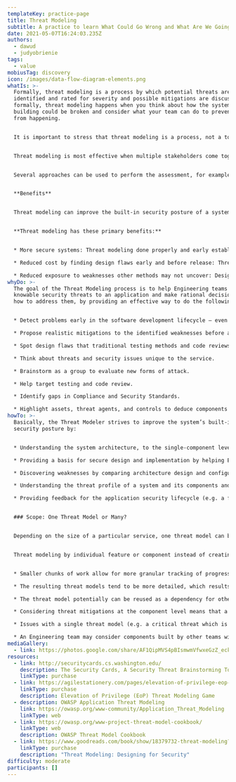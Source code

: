 ```yaml
---
templateKey: practice-page
title: Threat Modeling
subtitle: A practice to learn What Could Go Wrong and What Are We Going To Do About It
date: 2021-05-07T16:24:03.235Z
authors:
  - dawud
  - judyobrienie
tags:
  - value
mobiusTag: discovery
icon: /images/data-flow-diagram-elements.png
whatIs: >-
  Formally, threat modeling is a process by which potential threats are
  identified and rated for severity and possible mitigations are discussed. Less
  formally, threat modeling happens when you think about how the system you’re
  building could be broken and consider what your team can do to prevent that
  from happening.


  It is important to stress that threat modeling is a process, not a tool. While tools can help the process be more efficient (e.g., by providing visualization, tracking changes over time, or identifying changes to software that would more likely affect its threat model), tools by themselves cannot currently take the place of humans reasoning about how other humans would attack a system.


  Threat modeling is most effective when multiple stakeholders come together to look at a system from different angles: developers, architects, service engineers, designers, and end users, along with security specialists. The discussion can be as simple as walking through how the system is used, how it is supposed to work, and how it actually works. Security specialists ask questions to get a better understanding of the security controls in place, and very often, everyone leaves with a better understanding of the risks that affect the system.


  Several approaches can be used to perform the assessment, for example, a design-centric threat modeling approach focuses mainly on areas where data passes over a virtual boundary separating trusted and untrusted elements.


  **Benefits**


  Threat modeling can improve the built-in security posture of a system by theorizing spotted threats and their adequate mitigations, as well as increase user confidence in that security posture. When performed correctly, it can provide a clear line of sight across a software project, helping to justify security efforts.


  **Threat modeling has these primary benefits:**


  * More secure systems: Threat modeling done properly and early establishes a foundation for building a secure system based on a secure design. Designing a system with security in mind throughout the process reduces the chances of finding vulnerabilities and gives teams more confidence to concentrate on the features being delivered.

  * Reduced cost by finding design flaws early and before release: Threat modeling normally occurs during the system design phase and allows for early identification of security risks. If vulnerabilities are found, early detection saves valuable time and monetary resources when mitigations are required. The cost of closing a security risk increases dramatically as a system nears release, and exponentially once it has been released to the public. The resulting costs of undetected vulnerabilities to a brand could even be immeasurable.

  * Reduced exposure to weaknesses other methods may not uncover: Design and development teams use many different methods to develop systems. Code and test plan reviews help engineers evaluate a systems’ effectiveness, but may not divulge such security concerns as the need for input validation or cryptography. Threat modeling examines the relationships that exist between a component’s atomic elements, analyzes how data flows between them, and exposes potentially exploitable weak points.
whyDo: >-
  The goal of the Threat Modeling process is to help Engineering teams document
  knowable security threats to an application and make rational decisions about
  how to address them, by providing an effective way to do the following:


  * Detect problems early in the software development lifecycle — even before coding begins.

  * Propose realistic mitigations to the identified weaknesses before a release, preventing costly post-deployment re-coding.

  * Spot design flaws that traditional testing methods and code reviews may overlook.

  * Think about threats and security issues unique to the service.

  * Brainstorm as a group to evaluate new forms of attack.

  * Help target testing and code review.

  * Identify gaps in Compliance and Security Standards.

  * Highlight assets, threat agents, and controls to deduce components that attackers will target.
howTo: >-
  Basically, the Threat Modeler strives to improve the system’s built-in
  security posture by:


  * Understanding the system architecture, to the single-component level

  * Providing a basis for secure design and implementation by helping Engineering teams understand what they are securing against

  * Discovering weaknesses by comparing architecture design and configuration against industry standards

  * Understanding the threat profile of a system and its components and enumerating potential weaknesses that may lead to an attacker reaching their goal

  * Providing feedback for the application security lifecycle (e.g. a framework for penetration testing and analysis of the weaknesses)


  ### Scope: One Threat Model or Many?


  Depending on the size of a particular service, one threat model can be completed or a number of threat models per system, whereby the system is broken down by features, components or Engineering teams.


  Threat modeling by individual feature or component instead of creating a single threat model for the entire workload has a number of benefits:


  * Smaller chunks of work allow for more granular tracking of progress, which aligns well with Engineering teams that are following agile-style delivery and gives leadership a constant view of progress.

  * The resulting threat models tend to be more detailed, which results in more findings being identified.

  * The threat model potentially can be reused as a dependency for other workload features that use the same components.

  * Considering threat mitigations at the component level means that a single threat may have multiple mitigations at the overall workload level, resulting in an improved resilience against those threats.

  * Issues with a single threat model (e.g. a critical threat which is not yet mitigated) do not become launch blockers for the entire workload, but rather just for the individual feature.

  * An Engineering team may consider components built by other teams within their company as “external systems” that need to be protected against, meaning that natural inter-team communication difficulties are also well examined by the threat models.
mediaGallery:
  - link: https://photos.google.com/share/AF1QipMVS4pBIsmwmVfwxeGzZ_eck1sLx26DhT3rtk5nZwA_Ztqu2Jvhc5g5JiYPTw3AbA/photo/AF1QipMrx-lJ54mt7e_IYXw1IYjGPySfEomyFEU3pC3b?key=S2V4NXlfOXdQTDNwMEpLdTY2LUFtX1N0TjRPUVRR
resources:
  - link: http://securitycards.cs.washington.edu/
    description: The Security Cards, A Security Threat Brainstorming Toolkit
    linkType: purchase
  - link: https://agilestationery.com/pages/elevation-of-privilege-eop-threat-modeling-card-game
    linkType: purchase
    description: Elevation of Privilege (EoP) Threat Modeling Game
  - description: OWASP Application Threat Modeling
    link: https://owasp.org/www-community/Application_Threat_Modeling
    linkType: web
  - link: https://owasp.org/www-project-threat-model-cookbook/
    linkType: web
    description: OWASP Threat Model Cookbook
  - link: https://www.goodreads.com/book/show/18379732-threat-modeling?from_search=true&from_srp=true&qid=nMJ69XcZ8Y&rank=1
    linkType: purchase
    description: "Threat Modeling: Designing for Security"
difficulty: moderate
participants: []
---
```

